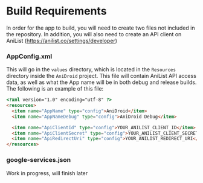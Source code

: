 # Build Requirements

In order for the app to build, you will need to create two files not included in the repository. In addition, you will also need to create an API client on AniList (https://anilist.co/settings/developer)

### AppConfig.xml

This will go in the `values` directory, which is located in the `Resources` directory inside the `AniDroid` project. This file will contain AniList API access data, as well as what the App name will be in both debug and release builds. The following is an example of this file:

```html
<?xml version="1.0" encoding="utf-8" ?>
<resources>
  <item name="AppName" type="config">AniDroid</item>
  <item name="AppNameDebug" type="config">AniDroid Debug</item>

  <item name="ApiClientId" type="config">YOUR_ANILIST_CLIENT_ID</item>
  <item name="ApiClientSecret" type="config">YOUR_ANILIST_CLIENT_SECRET</item>
  <item name="ApiRedirectUri" type="config">YOUR_ANILIST_REDIRECT_URI</item>
</resources>
```

### google-services.json

Work in progress, will finish later